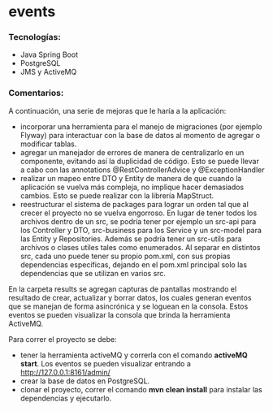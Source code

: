 # events

### Tecnologías:
- Java Spring Boot
- PostgreSQL
- JMS y ActiveMQ

### Comentarios:
A continuación, una serie de mejoras que le haría a la aplicación:

- incorporar una herramienta para el manejo de migraciones (por ejemplo Flyway) para interactuar con la base de datos al momento de agregar o modificar tablas.
- agregar un manejador de errores de manera de centralizarlo en un componente, evitando así la duplicidad de código. Esto se puede llevar a cabo con las annotations @RestControllerAdvice y @ExceptionHandler
- realizar un mapeo entre DTO y Entity de manera de que cuando la aplicación se vuelva más compleja, no implique hacer demasiados cambios. Esto se puede realizar con la librería MapStruct.
- reestructurar el sistema de packages para lograr un orden tal que al crecer el proyecto no se vuelva engorroso. En lugar de tener todos los archivos dentro de un src, se podría tener por ejemplo un src-api para los Controller y DTO, src-business para los Service y un src-model para las Entity y Repositories. Además se podría tener un src-utils para archivos o clases utiles tales como enumerados. Al separar en distintos src, cada uno puede tener su propio pom.xml, con sus propias dependencias específicas, dejando en el pom.xml principal solo las dependencias que se utilizan en varios src.

En la carpeta results se agregan capturas de pantallas mostrando el resultado de crear, actualizar y borrar datos, los cuales generan eventos que se manejan de forma asincrónica y se loguean en la consola. Estos eventos se pueden visualizar la consola que brinda la herramienta ActiveMQ.

Para correr el proyecto se debe:
- tener la herramienta activeMQ y correrla con el comando **activeMQ start**. Los eventos se pueden visualizar entrando a http://127.0.0.1:8161/admin/
- crear la base de datos en PostgreSQL.
- clonar el proyecto, correr el comando **mvn clean install** para instalar las dependencias y ejecutarlo.
